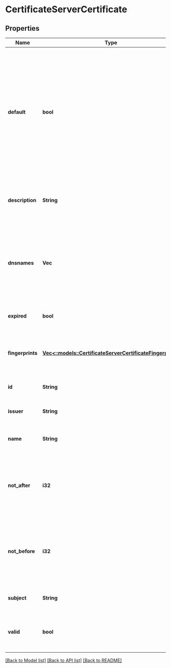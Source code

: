 # CertificateServerCertificate

## Properties
Name | Type | Description | Notes
------------ | ------------- | ------------- | -------------
**default** | **bool** | Boolean identifying if a certificate is the default certificate.The default certificate is used as the fallback when no other certificates match a TLS enabled service&#39;s particular criteria. There must always be a configured default certificate. | [default to null]
**description** | **String** | Description field associated with a certificate provided for administrative convenience. | [default to null]
**dnsnames** | **Vec<String>** | A list of DNS names/patterns for which this certificate is valid. This list is extracted from the certificates CN (Common Name) and subjectAtlName extension fields. | [default to null]
**expired** | **bool** | True if the certificate has expired and is no longer valid. | [default to null]
**fingerprints** | [**Vec<::models::CertificateServerCertificateFingerprint>**](CertificateServerCertificateFingerprint.md) | A list of zero or more certificate fingerprints which can be used for certificate identification. | [default to null]
**id** | **String** | Unique server certificate identifier. | [default to null]
**issuer** | **String** | Certificate issuer field extracted from the certificate. | [default to null]
**name** | **String** | Subject common name extracted from the certificate. | [default to null]
**not_after** | **i32** | Certificate notAfter field extracted from the certificate encoded as a UNIX epoch timestamp.  The certificate is not valid after this timestamp. | [default to null]
**not_before** | **i32** | Certificate notBefore field extracted from the certificate encoded as a UNIX epoch timestamp.  The certificate is not valid before this timestamp. | [default to null]
**subject** | **String** | Certificate subject field extracted from the certificate. | [default to null]
**valid** | **bool** | True if the certificate is valid (ie: not_before &lt;&#x3D; now &lt;&#x3D; not_after). | [default to null]

[[Back to Model list]](../README.md#documentation-for-models) [[Back to API list]](../README.md#documentation-for-api-endpoints) [[Back to README]](../README.md)


